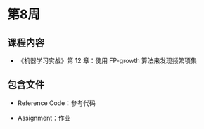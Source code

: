 # 第8周

## 课程内容

- 《机器学习实战》第 12 章：使用 FP-growth 算法来发现频繁项集

## 包含文件

- Reference Code：参考代码

- Assignment：作业


